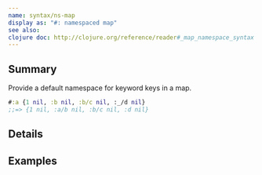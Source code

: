 ```yaml
---
name: syntax/ns-map
display as: "#: namespaced map"
see also:
clojure doc: http://clojure.org/reference/reader#_map_namespace_syntax
---
```


## Summary

Provide a default namespace for keyword keys in a map.

```clj
#:a {1 nil, :b nil, :b/c nil, :_/d nil}
;;=> {1 nil, :a/b nil, :b/c nil, :d nil}
```

## Details

## Examples
